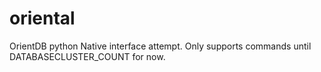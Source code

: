 oriental
========

OrientDB python Native interface attempt.
Only supports commands until DATABASECLUSTER_COUNT for now.
